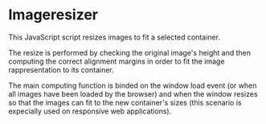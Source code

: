 Imageresizer
===========
This JavaScript script resizes images to fit a selected container.

The resize is performed by checking the original image's height and then computing the correct alignment margins in order to fit the image rappresentation to its container.

The main computing function is binded on the window load event (or when all images have been loaded by the browser) and when the window resizes so that the images can fit to the new container's sizes (this scenario is expecially used on responsive web applications).
